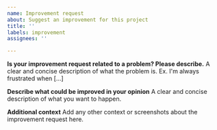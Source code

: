 ```yaml
---
name: Improvement request
about: Suggest an improvement for this project
title: ''
labels: improvement
assignees: ''

---
```


**Is your improvement request related to a problem? Please describe.**
A clear and concise description of what the problem is. Ex. I'm always frustrated when [...]

**Describe what could be improved in your opinion**
A clear and concise description of what you want to happen.

**Additional context**
Add any other context or screenshots about the improvement request here.